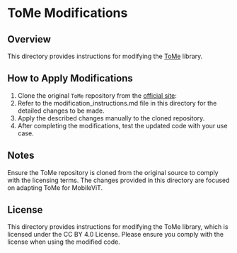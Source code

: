 # ToMe Modifications

## Overview
This directory provides instructions for modifying the [ToMe](https://github.com/facebookresearch/ToMe) library.

## How to Apply Modifications
1. Clone the original `ToMe` repository from the [official site](https://github.com/facebookresearch/ToMe):
2. Refer to the modification_instructions.md file in this directory for the detailed changes to be made.
3. Apply the described changes manually to the cloned repository.
4. After completing the modifications, test the updated code with your use case.

## Notes
Ensure the ToMe repository is cloned from the original source to comply with the licensing terms.
The changes provided in this directory are focused on adapting ToMe for MobileViT.

## License
This directory provides instructions for modifying the ToMe library, which is licensed under the CC BY 4.0 License. Please ensure you comply with the license when using the modified code.
